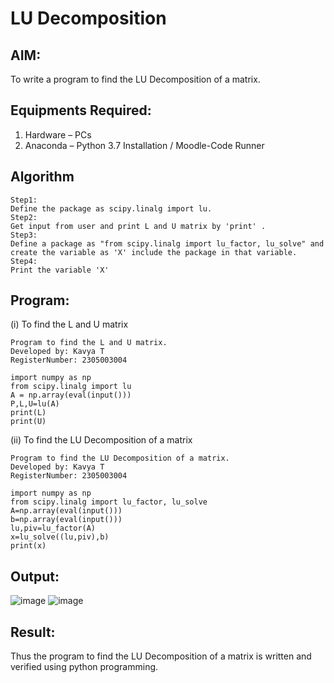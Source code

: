 # LU Decomposition 

## AIM:
To write a program to find the LU Decomposition of a matrix.

## Equipments Required:
1. Hardware – PCs
2. Anaconda – Python 3.7 Installation / Moodle-Code Runner

## Algorithm
```
Step1:
Define the package as scipy.linalg import lu.
Step2:
Get input from user and print L and U matrix by 'print' .
Step3:
Define a package as "from scipy.linalg import lu_factor, lu_solve" and create the variable as 'X' include the package in that variable.  
Step4:
Print the variable 'X'
```

## Program:
(i) To find the L and U matrix
```
Program to find the L and U matrix.
Developed by: Kavya T
RegisterNumber: 2305003004

import numpy as np
from scipy.linalg import lu
A = np.array(eval(input()))
P,L,U=lu(A)
print(L)
print(U)
```
(ii) To find the LU Decomposition of a matrix
```
Program to find the LU Decomposition of a matrix.
Developed by: Kavya T
RegisterNumber: 2305003004

import numpy as np
from scipy.linalg import lu_factor, lu_solve
A=np.array(eval(input()))
b=np.array(eval(input()))
lu,piv=lu_factor(A)
x=lu_solve((lu,piv),b)
print(x)
```

## Output:
![image](https://github.com/Supraja0510/LU-Decomposition/assets/155217478/fd664a09-aa64-4600-bfe7-d5201d11a121)
![image](https://github.com/Supraja0510/LU-Decomposition/assets/155217478/76bf8f53-0ffe-4b71-a3b1-d644543993f0)




## Result:
Thus the program to find the LU Decomposition of a matrix is written and verified using python programming.

